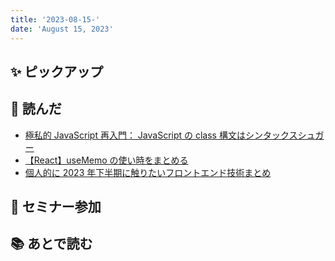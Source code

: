 ```yaml
---
title: '2023-08-15-'
date: 'August 15, 2023'
---
```


## ✨ ピックアップ

## 👀 読んだ

- [極私的 JavaScript 再入門： JavaScript の class 構文はシンタックスシュガー](https://zenn.dev/treefield/articles/f2fb0aa6045d8f)
- [【React】useMemo の使い時をまとめる](https://zenn.dev/chot/articles/react-when-to-use-memo)
- [個人的に 2023 年下半期に触りたいフロントエンド技術まとめ](https://zenn.dev/frontend_news/articles/904cda6410d44e)

## 🚶 セミナー参加

## 📚 あとで読む
